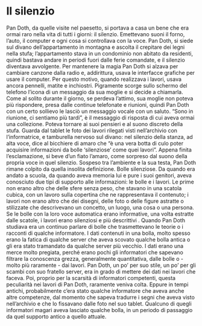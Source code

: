 # Il silenzio
Pan Doth, da quelle visite nel paesetto, si portava a casa un bene che era ormai raro nella vita di tutti i giorni: il silenzio. Emettevano suoni il forno, l’auto, il computer e ogni cosa si controllava con la voce. Pan Doth, si siede sul divano dell’appartamento in montagna e ascolta il crepitare dei legni nella stufa; l’appartamento stava in un condominio non abitato da residenti, quindi bastava andare in periodi fuori dalle ferie comandate, e il silenzio diventava avvolgente. Per mantenere la magia Pan Doth si alzava per cambiare canzone dalla radio e, addirittura, usava le interfacce grafiche per usare il computer. Per questo motivo, quando realizzava i lavori, usava ancora pennelli, matite e inchiostri. Pigramente scorge sullo schermo del telefono l’icona di un messaggio da sua moglie e si decide a chiamarla. Come al solito durante il giorno, se perdeva l’attimo, sua moglie non poteva più rispondere, presa dalle continue telefonate e riunioni, quindi Pan Doth con un certo sollievo le lasciò un messaggio vocale con un saluto. “Sono in riunione, ci sentiamo più tardi”, è il messaggio di risposta di cui aveva ormai una collezione. Poteva tornare ai suoi pensieri e al suono discreto della stufa. Guarda dal tablet le foto dei lavori rilegati visti nell’archivio con l’informatrice, e tamburella nervoso sul divano: nel silenzio della stanza, ad alta voce, dice al bicchiere di amaro che “è una vera botta di culo poter acquisire informazioni da bolle ‘silenziose’ come quei lavori”. Appena finita l’esclamazione, si beve d’un fiato l’amaro, come sorpreso dal suono della propria voce in quel silenzio. Sospeso tra l’ambiente e la sua testa, Pan Doth rimane colpito da quella insolita definizione. Bolle silenziose. Da quando era andato a scuola, da quando aveva memoria lui e pure i suoi genitori, aveva conosciuto due tipi di supporto alle informazioni: le bolle e i lavori. Le prime non erano altro che delle sfere senza peso, che stavano in una scatola cubica, con un lavoro sulla copertina che ne rappresentava il contenuto; i lavori non erano altro che dei disegni, delle foto o delle figure astratte o stilizzate che descrivevano un concetto, un luogo, una cosa o una persona. Se le bolle con la loro voce automatica erano informative, una volta estratte dalle scatole, i lavori erano silenziosi e più descrittivi . Quando Pan Doth studiava era un continuo parlare di bolle che trasmettevano le teorie o i racconti di qualche informatore. I dati contenuti in una bolla, molto spesso erano la fatica di qualche server che aveva scovato qualche bolla antica o gli era stato tramandato da qualche server più vecchio. I dati erano una merce molto pregiata, perché erano pochi gli informatori che sapevano filtrare la conoscenza grezza, generalmente quantitativa, dalle bolle o - molto più raramente - dai lavori. Pan Doth, un po’ per suo stile, un po’ per gli scambi con suo fratello server, era in grado di mettere dei dati nei lavori che faceva. Poi, proprio per la scarsità di informatori competenti, questa peculiarità nei lavori di Pan Doth, raramente veniva colta. Eppure in tempi antichi, probabilmente c’era stato qualche informatore che aveva anche altre competenze, dal momento che sapeva tradurre i segni che aveva visto nell’archivio e che lo fissavano dalle foto nel suo tablet. Qualcuno di quegli informatori magari aveva lasciato qualche bolla, in un periodo di passaggio da quel supporto antico a quello attuale.
